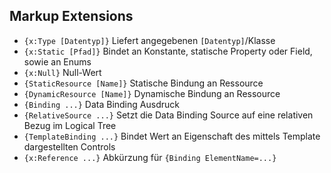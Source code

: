 ## Markup Extensions

* `{x:Type [Datentyp]}` Liefert angegebenen `[Datentyp]`/Klasse
* `{x:Static [Pfad]}` Bindet an Konstante, statische Property oder Field, sowie an Enums
* `{x:Null}` Null-Wert
* `{StaticResource [Name]}` Statische Bindung an Ressource
* `{DynamicResource [Name]}` Dynamische Bindung an Ressource
* `{Binding ...}` Data Binding Ausdruck
* `{RelativeSource ...}` Setzt die Data Binding Source auf eine relativen Bezug im Logical Tree
* `{TemplateBinding ...}` Bindet Wert an Eigenschaft des mittels Template dargestellten Controls
* `{x:Reference ...}` Abkürzung für `{Binding ElementName=...}`
